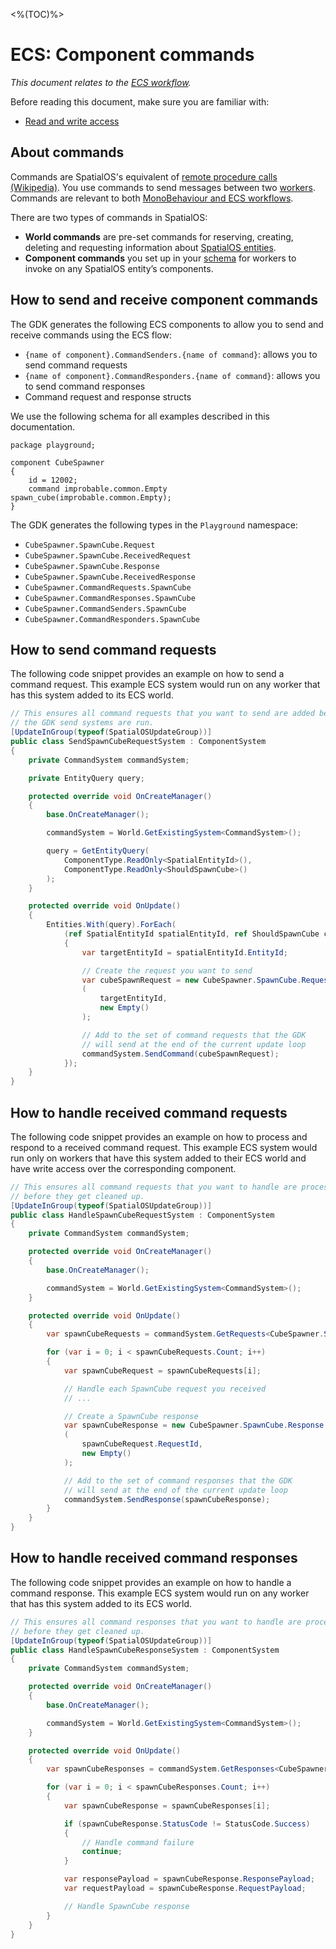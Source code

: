 <%(TOC)%>

# ECS: Component commands

 _This document relates to the [ECS workflow]({{urlRoot}}/reference/workflows/overview)._

Before reading this document, make sure you are familiar with:

* [Read and write access]({{urlRoot}}/reference/glossary#authority)

## About commands

Commands are SpatialOS's equivalent of [remote procedure calls (Wikipedia)](https://en.wikipedia.org/wiki/Remote_procedure_call). You use commands to send messages between two [workers]({{urlRoot}}/reference/concepts/worker). Commands are relevant to both [MonoBehaviour and ECS workflows]({{urlRoot}}/reference/workflows/overview).<br/>

There are two types of commands in SpatialOS:

* **World commands** are pre-set commands for reserving, creating, deleting and requesting information about [SpatialOS entities]({{urlRoot}}/reference/glossary#spatialos-entity).
* **Component commands** you set up in your [schema]({{urlRoot}}/reference/glossary#schema) for workers to invoke on any SpatialOS entity’s components.

## How to send and receive component commands

The GDK generates the following ECS components to allow you to send and receive commands using the ECS flow:

* `{name of component}.CommandSenders.{name of command}`: allows you to send command requests
* `{name of component}.CommandResponders.{name of command}`: allows you to send command responses
* Command request and response structs

We use the following schema for all examples described in this documentation.
```schemalang
package playground;

component CubeSpawner
{
    id = 12002;
    command improbable.common.Empty spawn_cube(improbable.common.Empty);
}
```

The GDK generates the following types in the `Playground` namespace:

  * `CubeSpawner.SpawnCube.Request`
  * `CubeSpawner.SpawnCube.ReceivedRequest`
  * `CubeSpawner.SpawnCube.Response`
  * `CubeSpawner.SpawnCube.ReceivedResponse`
  * `CubeSpawner.CommandRequests.SpawnCube`
  * `CubeSpawner.CommandResponses.SpawnCube`
  * `CubeSpawner.CommandSenders.SpawnCube`
  * `CubeSpawner.CommandResponders.SpawnCube`

## How to send command requests

The following code snippet provides an example on how to send a command request.
This example ECS system would run on any worker that has this system added to its ECS world.

```csharp
// This ensures all command requests that you want to send are added before
// the GDK send systems are run.
[UpdateInGroup(typeof(SpatialOSUpdateGroup))]
public class SendSpawnCubeRequestSystem : ComponentSystem
{
    private CommandSystem commandSystem;

    private EntityQuery query;

    protected override void OnCreateManager()
    {
        base.OnCreateManager();

        commandSystem = World.GetExistingSystem<CommandSystem>();

        query = GetEntityQuery(
            ComponentType.ReadOnly<SpatialEntityId>(),
            ComponentType.ReadOnly<ShouldSpawnCube>()
        );
    }

    protected override void OnUpdate()
    {
        Entities.With(query).ForEach(
            (ref SpatialEntityId spatialEntityId, ref ShouldSpawnCube cubeTrigger) =>
            {
                var targetEntityId = spatialEntityId.EntityId;

                // Create the request you want to send
                var cubeSpawnRequest = new CubeSpawner.SpawnCube.Request
                (
                    targetEntityId,
                    new Empty()
                );

                // Add to the set of command requests that the GDK
                // will send at the end of the current update loop
                commandSystem.SendCommand(cubeSpawnRequest);
            });
    }
}
```

## How to handle received command requests

The following code snippet provides an example on how to process and respond to a received command request.
This example ECS system would run only on workers that have this system added to their ECS world and have write access over the corresponding component.

```csharp
// This ensures all command requests that you want to handle are processed
// before they get cleaned up.
[UpdateInGroup(typeof(SpatialOSUpdateGroup))]
public class HandleSpawnCubeRequestSystem : ComponentSystem
{
    private CommandSystem commandSystem;

    protected override void OnCreateManager()
    {
        base.OnCreateManager();

        commandSystem = World.GetExistingSystem<CommandSystem>();
    }

    protected override void OnUpdate()
    {
        var spawnCubeRequests = commandSystem.GetRequests<CubeSpawner.SpawnCube.ReceivedRequest>();

        for (var i = 0; i < spawnCubeRequests.Count; i++)
        {
            var spawnCubeRequest = spawnCubeRequests[i];

            // Handle each SpawnCube request you received
            // ...

            // Create a SpawnCube response
            var spawnCubeResponse = new CubeSpawner.SpawnCube.Response
            (
                spawnCubeRequest.RequestId,
                new Empty()
            );

            // Add to the set of command responses that the GDK
            // will send at the end of the current update loop
            commandSystem.SendResponse(spawnCubeResponse);
        }
    }
}
```

## How to handle received command responses

The following code snippet provides an example on how to handle a command response.
This example ECS system would run on any worker that has this system added to its ECS world.

```csharp
// This ensures all command responses that you want to handle are processed
// before they get cleaned up.
[UpdateInGroup(typeof(SpatialOSUpdateGroup))]
public class HandleSpawnCubeResponseSystem : ComponentSystem
{
    private CommandSystem commandSystem;

    protected override void OnCreateManager()
    {
        base.OnCreateManager();

        commandSystem = World.GetExistingSystem<CommandSystem>();
    }

    protected override void OnUpdate()
    {
        var spawnCubeResponses = commandSystem.GetResponses<CubeSpawner.SpawnCube.ReceivedResponse>();

        for (var i = 0; i < spawnCubeResponses.Count; i++)
        {
            var spawnCubeResponse = spawnCubeResponses[i];

            if (spawnCubeResponse.StatusCode != StatusCode.Success)
            {
                // Handle command failure
                continue;
            }

            var responsePayload = spawnCubeResponse.ResponsePayload;
            var requestPayload = spawnCubeResponse.RequestPayload;

            // Handle SpawnCube response
        }
    }
}
```
